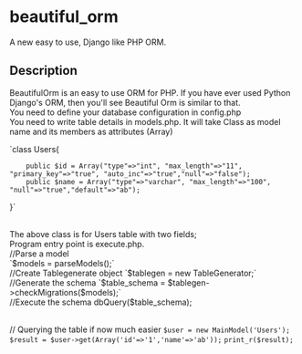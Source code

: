 # beautiful_orm
A new easy to use, Django like PHP ORM.

## Description
BeautifulOrm is an easy to use ORM for PHP. If you have ever used Python Django's ORM, then you'll see Beautiful Orm is similar to that.
</br>
You need to define your database configuration in config.php
</br>
You need to write table details in models.php. It will take Class as model name and its members as attributes (Array)
</br>

`class Users{

        public $id = Array("type"=>"int", "max_length"=>"11", "primary_key"=>"true", "auto_inc"=>"true","null"=>"false");
        public $name = Array("type"=>"varchar", "max_length"=>"100", "null"=>"true","default"=>"ab");
}`

</br>
The above class is for Users table with two fields;
</br>
Program entry point is execute.php.
</br>
//Parse a model
</br>
`$models = parseModels();`
</br>//Create Tablegenerate object
`$tablegen = new TableGenerator;`
</br>//Generate the schema
`$table_schema = $tablegen->checkMigrations($models);`
</br>//Execute the schema
dbQuery($table_schema);

</br>// Querying the table if now much easier
`$user = new MainModel('Users');`
`$result = $user->get(Array('id'=>'1','name'=>'ab'));`
`print_r($result);`



